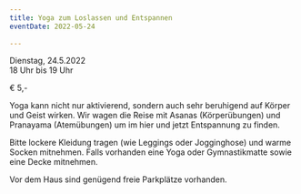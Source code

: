```yaml
---
title: Yoga zum Loslassen und Entspannen
eventDate: 2022-05-24
 
---
```

Dienstag, 24.5.2022  
18 Uhr bis 19 Uhr  

€ 5,-  

Yoga kann nicht nur aktivierend, sondern auch sehr beruhigend auf Körper und Geist wirken. Wir wagen die Reise mit Asanas (Körperübungen) und Pranayama (Atemübungen) um im hier und jetzt Entspannung zu finden.

Bitte lockere Kleidung tragen (wie Leggings oder Jogginghose) und warme Socken mitnehmen. Falls vorhanden eine Yoga oder Gymnastikmatte sowie eine Decke mitnehmen.  

Vor dem Haus sind genügend freie Parkplätze vorhanden.
